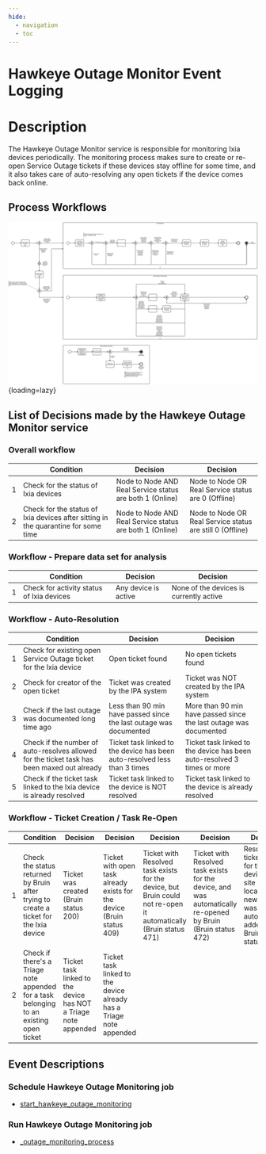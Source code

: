 ```yaml
---
hide:
  - navigation
  - toc
---
```


# Hawkeye Outage Monitor Event Logging

# Description
The Hawkeye Outage Monitor service is responsible for monitoring Ixia devices periodically. The monitoring process makes
sure to create or re-open Service Outage tickets if these devices stay offline for some time, and it also takes care of
auto-resolving any open tickets if the device comes back online.

## Process Workflows
![](../../images/hawkeye-outage-monitor.png){loading=lazy}

## List of Decisions made by the Hawkeye Outage Monitor service
### Overall workflow
|     | Condition                                                                          | Decision                                                 | Decision                                                  |
|-----|------------------------------------------------------------------------------------|----------------------------------------------------------|-----------------------------------------------------------|
| 1   | Check for the status of Ixia devices                                               | Node to Node AND Real Service status are both 1 (Online) | Node to Node OR Real Service status are 0 (Offline)       |
| 2   | Check for the status of Ixia devices after sitting in the quarantine for some time | Node to Node AND Real Service status are both 1 (Online) | Node to Node OR Real Service status are still 0 (Offline) |

### Workflow - Prepare data set for analysis
|     | Condition                                                                          | Decision                                                 | Decision                                                  |
|-----|------------------------------------------------------------------------------------|----------------------------------------------------------|-----------------------------------------------------------|
| 1   | Check for activity status of Ixia devices                                          | Any device is active                                     | None of the devices is currently active                   |

### Workflow - Auto-Resolution
|     | Condition                                                                                   | Decision                                                                  | Decision                                                                |
|-----|---------------------------------------------------------------------------------------------|---------------------------------------------------------------------------|-------------------------------------------------------------------------|
| 1   | Check for existing open Service Outage ticket for the Ixia device                           | Open ticket found                                                         | No open tickets found                                                   |
| 2   | Check for creator of the open ticket                                                        | Ticket was created by the IPA system                                      | Ticket was NOT created by the IPA system                                |
| 3   | Check if the last outage was documented long time ago                                       | Less than 90 min have passed since the last outage was documented         | More than 90 min have passed since the last outage was documented       |
| 4   | Check if the number of auto-resolves allowed for the ticket task has been maxed out already | Ticket task linked to the device has been auto-resolved less than 3 times | Ticket task linked to the device has been auto-resolved 3 times or more |
| 5   | Check if the ticket task linked to the Ixia device is already resolved                      | Ticket task linked to the device is NOT resolved                          | Ticket task linked to the device is already resolved                    |

### Workflow - Ticket Creation / Task Re-Open
|     | Condition                                                                               | Decision                                                        | Decision                                                               | Decision                                                                                                         | Decision                                                                                                     | Decision                                                                                                                            |
|-----|-----------------------------------------------------------------------------------------|-----------------------------------------------------------------|------------------------------------------------------------------------|------------------------------------------------------------------------------------------------------------------|--------------------------------------------------------------------------------------------------------------|-------------------------------------------------------------------------------------------------------------------------------------|
| 1   | Check the status returned by Bruin after trying to create a ticket for the Ixia device  | Ticket was created (Bruin status 200)                           | Ticket with open task already exists for the device (Bruin status 409) | Ticket with Resolved task exists for the device, but Bruin could not re-open it automatically (Bruin status 471) | Ticket with Resolved task exists for the device, and was automatically re-opened by Bruin (Bruin status 472) | Resolved ticket exists for the device and site (physical location) - a new task was automatically added by Bruin (Bruin status 473) |
| 2   | Check if there's a Triage note appended for a task belonging to an existing open ticket | Ticket task linked to the device has NOT a Triage note appended | Ticket task linked to the device already has a Triage note appended    |                                                                                                                  |                                                                                                              |                                                                                                                                     |

## Event Descriptions
### Schedule Hawkeye Outage Monitoring job
* [start_hawkeye_outage_monitoring](../services/hawkeye-outage-monitor/actions/outage_monitoring/start_hawkeye_outage_monitoring.md)

### Run Hawkeye Outage Monitoring job
* [_outage_monitoring_process](../services/hawkeye-outage-monitor/actions/outage_monitoring/_outage_monitoring_process.md)
